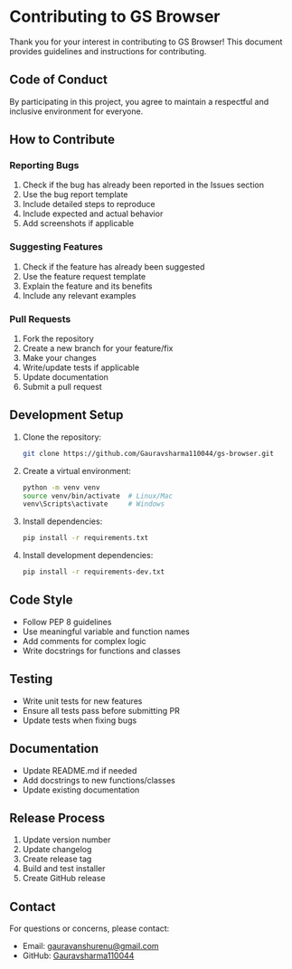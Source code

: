 # Contributing to GS Browser

Thank you for your interest in contributing to GS Browser! This document provides guidelines and instructions for contributing.

## Code of Conduct

By participating in this project, you agree to maintain a respectful and inclusive environment for everyone.

## How to Contribute

### Reporting Bugs

1. Check if the bug has already been reported in the Issues section
2. Use the bug report template
3. Include detailed steps to reproduce
4. Include expected and actual behavior
5. Add screenshots if applicable

### Suggesting Features

1. Check if the feature has already been suggested
2. Use the feature request template
3. Explain the feature and its benefits
4. Include any relevant examples

### Pull Requests

1. Fork the repository
2. Create a new branch for your feature/fix
3. Make your changes
4. Write/update tests if applicable
5. Update documentation
6. Submit a pull request

## Development Setup

1. Clone the repository:
   ```bash
   git clone https://github.com/Gauravsharma110044/gs-browser.git
   ```

2. Create a virtual environment:
   ```bash
   python -m venv venv
   source venv/bin/activate  # Linux/Mac
   venv\Scripts\activate     # Windows
   ```

3. Install dependencies:
   ```bash
   pip install -r requirements.txt
   ```

4. Install development dependencies:
   ```bash
   pip install -r requirements-dev.txt
   ```

## Code Style

- Follow PEP 8 guidelines
- Use meaningful variable and function names
- Add comments for complex logic
- Write docstrings for functions and classes

## Testing

- Write unit tests for new features
- Ensure all tests pass before submitting PR
- Update tests when fixing bugs

## Documentation

- Update README.md if needed
- Add docstrings to new functions/classes
- Update existing documentation

## Release Process

1. Update version number
2. Update changelog
3. Create release tag
4. Build and test installer
5. Create GitHub release

## Contact

For questions or concerns, please contact:
- Email: gauravanshurenu@gmail.com
- GitHub: [Gauravsharma110044](https://github.com/Gauravsharma110044) 